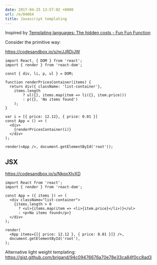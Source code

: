 ```yaml
---
date: 2017-04-25 13:57:02 +0800
url: /e/04064
title: Javascript templating
---
```



Inspired by [Templating languages: The hidden costs - Fun Fun Function](https://youtu.be/EmGfdlixQHo)

Consider the primitive way:

<https://codesandbox.io/s/nrJJRDjJW>

	import React, { DOM } from 'react';
	import { render } from 'react-dom';

	const { div, li, p, ul } = DOM;

	function renderPricesContainer(items) {
	  return div({ className: 'list-container'},
		items.length
			? ul({}, items.map(item => li({}, item.price)))
			: p({}, 'No items found')
		);
	}

	var i = [{ price: 12.12}, { price: 0.01 }]
	const App = () => (
	  <div>
		{renderPricesContainer(i)}
	  </div>
	);

	render(<App />, document.getElementById('root'));

## JSX

<https://codesandbox.io/s/NkqxXlvXD>

	import React from 'react';
	import { render } from 'react-dom';

	const App = ({ items }) => (
	  <div className="list-container">
		{items.length > 0
		  ? <ul>{items.map(item => <li>{item.price}</li>)}</ul>
		  : <p>No items found</p>}
	  </div>
	);

	render(
	  <App items={[{ price: 12.12 }, { price: 0.01 }]} />,
	  document.getElementById('root'),
	);

Alternative light weight templating: https://gist.github.com/brigand/94c09476676a70e78e33ca84f0cc8ad3
